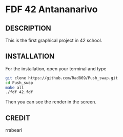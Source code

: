 # FDF 42 Antananarivo
## DESCRIPTION
This is the first graphical project in 42 school. 

## INSTALLATION
For the installation, open your terminal and type

```bash
git clone https://github.com/Rad869/Push_swap.git
cd Push_swap
make all
./fdf 42.fdf
```
Then you can see the render in the screen.

## CREDIT
rrabeari

